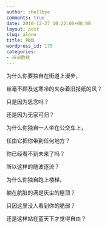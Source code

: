 ```yaml
---
author: shellbye
comments: true
date: 2010-12-27 10:22:00+00:00
layout: post
slug: alone
title: 独自
wordpress_id: 175
categories:
- 诗词歌赋
---
```


为什么你要独自在街道上漫步，

丝毫不顾及这寒冷的夹杂着旧报纸的风？

只是因为思念吗？

还是因为无家可归？

为什么你独自一人坐在公交车上，

任由它把你带到任何地方？

你已经看不到未来了吗？

所以这样的随波逐流？

为什么你独自跑上楼梯，

躺在肮脏的满是灰尘的屋顶？

只因这里没人看到你的脆弱？

还是这样站在蓝天下才觉得自由？
